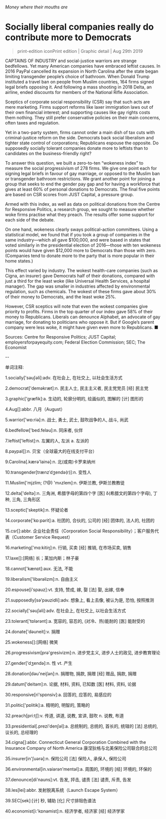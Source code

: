 ###### Money where their mouths are
# Socially liberal companies really do contribute more to Democrats 
> print-edition iconPrint edition | Graphic detail | Aug 29th 2019 
CAPTAINS OF INDUSTRY and social-justice warriors are strange bedfellows. Yet many American companies have embraced leftist causes. In 2016 PayPal cancelled its expansion in North Carolina after the state began limiting transgender people’s choice of bathroom. When Donald Trump instituted a travel ban on people from Muslim countries, 164 firms signed legal briefs opposing it. And following a mass shooting in 2018 Delta, an airline, ended discounts for members of the National Rifle Association. 
Sceptics of corporate social responsibility (CSR) say that such acts are mere marketing. Firms support reforms like laxer immigration laws out of their own financial interest; and supporting causes like gay rights costs them nothing. They still prefer conservative policies on their main concerns, often taxes and regulation. 
Yet in a two-party system, firms cannot order a main dish of tax cuts with criminal-justice reform on the side. Democrats back social liberalism and tighter state control of corporations; Republicans espouse the opposite. Do supposedly socially tolerant companies donate more to leftists than to candidates on the business-friendly right? 
To answer this question, we built a zero-to-ten “wokeness index” to measure the social progressivism of 278 firms. We give one point each for signing legal briefs in favour of gay marriage, or opposed to the Muslim ban or transgender bathroom restrictions. We grant another point for joining a group that seeks to end the gender pay gap and for having a workforce that gives at least 60% of personal donations to Democrats. The final five points are based on CSR scores from JUST Capital, a pressure group.  
Armed with this index, as well as data on political donations from the Centre for Responsive Politics, a research group, we sought to measure whether woke firms practise what they preach. The results offer some support for each side of the debate. 
On one hand, wokeness clearly sways political-action committees. Using a statistical model, we found that if you took a group of companies in the same industry—which all gave $100,000, and were based in states that voted similarly in the presidential election of 2016—those with ten wokeness points would have given $12,000 more to Democrats than those with zero. (Companies tend to donate more to the party that is more popular in their home states.) 
This effect varied by industry. The wokest health-care companies (such as Cigna, an insurer) gave Democrats half of their donations, compared with just a third for the least woke (like Universal Health Services, a hospital manager). The gap was smaller in industries affected by environmental regulation, such as chemicals. The wokest of these firms gave about 30% of their money to Democrats, and the least woke 25%. 
However, CSR sceptics will note that even the wokest companies give priority to profits. Firms in the top quarter of our index gave 58% of their money to Republicans. Liberals can denounce Alphabet, an advocate of gay marriage, for donating to politicians who oppose it. But if Google’s parent company were less woke, it might have given even more to Republicans. ■ 
Sources: Centre for Responsive Politics; JUST Capital; employersforpayequity.com; Federal Election Commission; SEC; The Economist 
-- 
 单词注释:
1.socially['sәuʃәli]:adv. 在社会上, 在社交上, 以社会生活方式 
2.democrat['demәkræt]:n. 民主人士, 民主主义者, 民主党党员 [经] 民主党 
3.graphic['græfik]:a. 生动的, 轮廓分明的, 绘画似的, 图解的 [计] 图形的 
4.Aug[]:abbr. 八月（August） 
5.warrior['wɒ:riә]:n. 战士, 勇士, 武士, 鼓吹战争的人, 战斗, 尚武 
6.bedfellow['bed.felәu]:n. 同床者, 伙伴 
7.leftist['leftist]:n. 左翼的人, 左派 a. 左派的 
8.paypal[]:n. 贝宝（全球最大的在线支付平台） 
9.Carolina[.kærә'lainә]:n. 北(或南)卡罗来纳州 
10.transgender[trænzˈdʒendə(r)]:n. 变性人 
11.Muslim['mjzlim; (?@) 'mʌzlem]:n. 伊斯兰教, 伊斯兰教教徒 
12.delta['deltә]:n. 三角洲, 希腊字母的第四个字 [医] δ(希腊文的第四个字母), 丁种, 三角, 三角形区 
13.sceptic['skeptik]:n. 怀疑论者 
14.corporate['kɒ:pәrit]:a. 社团的, 合伙的, 公司的 [经] 团体的, 法人的, 社团的 
15.csr[]:abbr. 企业社会责任（Corporation Social Responsibility）；客户服务代表（Customer Service Request） 
16.marketing['mɑ:kitiŋ]:n. 行销, 买卖 [经] 推销, 在市场买卖, 销售 
17.laxe[]:[网络] 长；莱加内斯；林子豪 
18.cannot['kænɒt]:aux. 无法, 不能 
19.liberalism['libәrәlizm]:n. 自由主义 
20.espouse[i'spauz]:vt. 支持, 赞成, 嫁, 娶 [法] 娶, 出嫁, 信奉 
21.supposedly[sә'pәuzidli]:adv. 想象上, 看上去像, 被认为是, 恐怕, 按照推测 
22.socially['sәuʃәli]:adv. 在社会上, 在社交上, 以社会生活方式 
23.tolerant['tɒlәrәnt]:a. 宽容的, 容忍的, (对冷、热)能耐的 [医] 能耐受的 
24.donate['dәuneit]:v. 捐赠 
25.wokeness[]:[网络] 微笑 
26.progressivism[prә'gresivizm]:n. 进步党主义, 进步人士的政见, 进步教育理论 
27.gender['dʒendә]:n. 性 vt. 产生 
28.donation[dәu'neiʃәn]:n. 捐赠物, 捐款, 捐赠 [经] 赠品, 捐款, 捐赠 
29.datum['deitәm]:n. 论据, 材料, 资料, 已知数 [医] 材料, 资料, 论据 
30.responsive[ri'spɒnsiv]:a. 回答的, 应答的, 易感应的 
31.politic['pɒlitik]:a. 精明的, 明智的, 策略的 
32.preach[pri:tʃ]:v. 传道, 讲道, 说教, 宣讲, 鼓吹 n. 说教, 布道 
33.presidential[.prezi'denʃәl]:a. 总统制的, 总统的, 首长的, 统辖的 [法] 总统的, 议长的, 总经理的 
34.cigna[]:abbr. Connecticut General Corporation Combined with the Insurance Company of North America 康涅狄格与北美保险公司联合的总公司 
35.insurer[in'ʃuәrә]:n. 保险公司 [法] 保险人, 承保人, 保险公司 
36.environmental[in.vaiәrәn'mentәl]:a. 周围的, 环境的 [经] 环境的, 环保的 
37.denounce[di'nauns]:vt. 告发, 抨击, 谴责 [法] 谴责, 斥责, 告发 
38.les[lei]:abbr. 发射脱离系统（Launch Escape System） 
39.SEC[sek]:[计] 秒, 辅助 [化] 尺寸排阻色谱法 
40.economist[i:'kɒnәmist]:n. 经济学者, 经济家 [经] 经济学家 

